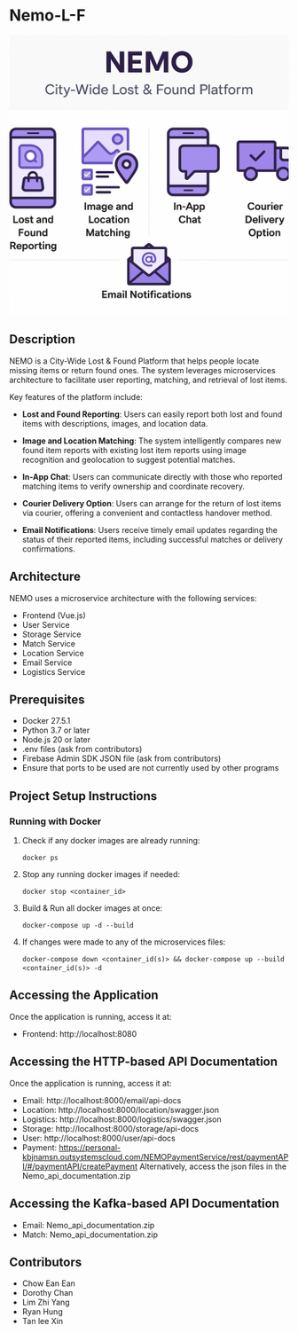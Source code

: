 # Nemo-L-F
![Project Image](frontend/src/assets/Nemo.png)
## Description
NEMO is a City-Wide Lost & Found Platform that helps people locate missing items or return found ones. The system leverages microservices architecture to facilitate user reporting, matching, and retrieval of lost items.

Key features of the platform include:

- **Lost and Found Reporting**: Users can easily report both lost and found items with descriptions, images, and location data.

- **Image and Location Matching**: The system intelligently compares new found item reports with existing lost item reports using image recognition and geolocation to suggest potential matches.

- **In-App Chat**: Users can communicate directly with those who reported matching items to verify ownership and coordinate recovery.

- **Courier Delivery Option**: Users can arrange for the return of lost items via courier, offering a convenient and contactless handover method.

- **Email Notifications**: Users receive timely email updates regarding the status of their reported items, including successful matches or delivery confirmations.

## Architecture
NEMO uses a microservice architecture with the following services:
- Frontend (Vue.js)
- User Service
- Storage Service
- Match Service
- Location Service
- Email Service
- Logistics Service

## Prerequisites
- Docker 27.5.1
- Python 3.7 or later
- Node.js 20 or later
- .env files (ask from contributors)
- Firebase Admin SDK JSON file (ask from contributors)
- Ensure that ports to be used are not currently used by other programs

## Project Setup Instructions

### Running with Docker
1. Check if any docker images are already running:
   ```
   docker ps
   ```

2. Stop any running docker images if needed:
   ```
   docker stop <container_id>
   ```

3. Build & Run all docker images at once: 
   ```
   docker-compose up -d --build
   ```

4. If changes were made to any of the microservices files:
   ```
   docker-compose down <container_id(s)> && docker-compose up --build <container_id(s)> -d
   ```

## Accessing the Application
Once the application is running, access it at:
- Frontend: http://localhost:8080

## Accessing the HTTP-based API Documentation
Once the application is running, access it at:
- Email: http://localhost:8000/email/api-docs
- Location: http://localhost:8000/location/swagger.json
- Logistics: http://localhost:8000/logistics/swagger.json
- Storage: http://localhost:8000/storage/api-docs
- User: http://localhost:8000/user/api-docs
- Payment: https://personal-kbjnamsn.outsystemscloud.com/NEMOPaymentService/rest/paymentAPI/#/paymentAPI/createPayment
Alternatively, access the json files in the Nemo_api_documentation.zip

## Accessing the Kafka-based API Documentation
- Email: Nemo_api_documentation.zip
- Match: Nemo_api_documentation.zip

## Contributors
- Chow Ean Ean
- Dorothy Chan
- Lim Zhi Yang
- Ryan Hung
- Tan lee Xin